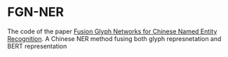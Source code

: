 # FGN-NER
The code of the paper [Fusion Glyph Networks for Chinese Named Entity Recognition](https://arxiv.org/abs/2001.05272). A  Chinese NER method fusing both glyph represnetation and BERT representation
